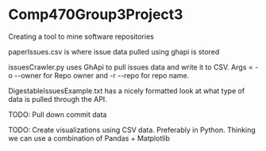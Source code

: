 # Comp470Group3Project3
 Creating a tool to mine software repositories

paperIssues.csv is where issue data pulled using ghapi is stored

issuesCrawler.py uses GhApi to pull issues data and write it to CSV. Args = -o --owner for Repo owner and -r --repo for repo name. 

DigestableIssuesExample.txt has a nicely formatted look at what type of data is pulled through the API.

TODO: Pull down commit data

TODO: Create visualizations using CSV data. Preferably in Python. Thinking we can use a combination of Pandas + Matplotlib

